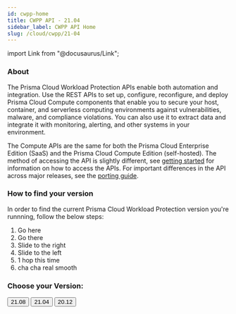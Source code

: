 ```yaml
---
id: cwpp-home
title: CWPP API - 21.04
sidebar_label: CWPP API Home
slug: /cloud/cwpp/21-04
---
```

import Link from "@docusaurus/Link";

### About
The Prisma Cloud Workload Protection APIs enable both automation and integration.
Use the REST APIs to set up, configure, reconfigure, and deploy Prisma Cloud Compute components that enable you to secure your host, container, and serverless computing environments against vulnerabilities, malware, and compliance violations.
You can also use it to extract data and integrate it with monitoring, alerting, and other systems in your environment.

The Compute APIs are the same for both the Prisma Cloud Enterprise Edition (SaaS) and the  Prisma Cloud Compute Edition (self-hosted). The method of accessing the API is slightly different, see [getting started](https://prisma.pan.dev/docs/cloud/cwpp/cwpp-gs) for information on how to access the APIs. 
For important differences in the API across major releases, see the [porting guide](https://prisma.pan.dev/docs/cloud/cwpp/porting-guides/porting-guide-21-04).

### How to find your version 

In order to find the current Prisma Cloud Workload Protection version you're runnning, follow the below steps:
1. Go here
2. Go there
3. Slide to the right
4. Slide to the left
5. 1 hop this time
6. cha cha real smooth


### Choose your Version:
<div className="row">
  <Link to="/api/cloud/cwpp/">
<button className="button button--secondary button--outline button--lg" href="/api/cloud/cwpp/">
        21.08
</button>
</Link>
<Link to="/api/cloud/cwpp/21-04">
<button className="button button--secondary button--outline button--lg" href="/api/cloud/cwpp/21-04">
        21.04
</button>
</Link>
<Link to="/api/cloud/cwpp/20-12">
<button className="button button--secondary button--outline button--lg" href="/api/cloud/cwpp/20-12">
        20.12
</button>
</Link>
</div>